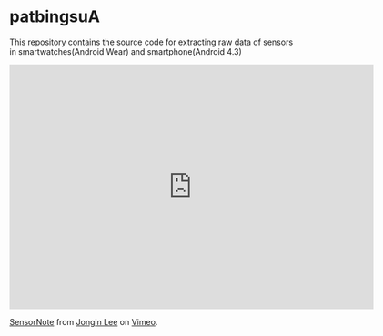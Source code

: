 # patbingsuA

This repository contains the source code for extracting raw data of sensors in smartwatches(Android Wear) and smartphone(Android 4.3)

<iframe src="https://player.vimeo.com/video/185487058" width="640" height="430" frameborder="0" webkitallowfullscreen mozallowfullscreen allowfullscreen></iframe>
<p><a href="https://vimeo.com/185487058">SensorNote</a> from <a href="https://vimeo.com/user19701685">Jongin Lee</a> on <a href="https://vimeo.com">Vimeo</a>.</p>
